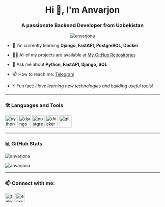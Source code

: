 <h1 align="center">Hi 👋, I'm Anvarjon</h1>
<h3 align="center">A passionate Backend Developer from Uzbekistan</h3>

<p align="center">
  <img src="https://komarev.com/ghpvc/?username=anvarjona&label=Profile%20views&color=0e75b6&style=flat" alt="anvarjona" />
</p>

- 🌱 I’m currently learning **Django, FastAPI, PostgreSQL, Docker**

- 👨‍💻 All of my projects are available at [My GitHub Repositories](https://github.com/AnvarjonA)

- 💬 Ask me about **Python, FastAPI, Django, SQL**

- 📫 How to reach me: [Telegram](https://t.me/@anvrajon_a1)

- ⚡ Fun fact: *I love learning new technologies and building useful tools!*

---

### 🛠️ Languages and Tools

<p align="left">
  <img src="https://cdn.jsdelivr.net/gh/devicons/devicon/icons/python/python-original.svg" alt="python" width="40" height="40"/>
  <img src="https://cdn.jsdelivr.net/gh/devicons/devicon/icons/django/django-plain.svg" alt="django" width="40" height="40"/>
  <img src="https://cdn.jsdelivr.net/gh/devicons/devicon/icons/postgresql/postgresql-original.svg" alt="postgresql" width="40" height="40"/>
  <img src="https://cdn.jsdelivr.net/gh/devicons/devicon/icons/docker/docker-original.svg" alt="docker" width="40" height="40"/>
  <img src="https://cdn.jsdelivr.net/gh/devicons/devicon/icons/git/git-original.svg" alt="git" width="40" height="40"/>
</p>

---

### 📊 GitHub Stats

<p align="left">
  <img src="https://github-readme-stats.vercel.app/api?username=anvarjona&show_icons=true&locale=en" alt="anvarjona" />
</p>

<p align="left">
  <img src="https://github-readme-streak-stats.herokuapp.com/?user=anvarjona&" alt="anvarjona" />
</p>

---

### 📫 Connect with me:

<p align="left">
<a href="https://t.me/your_username" target="blank"><img align="center" src="https://cdn-icons-png.flaticon.com/512/2111/2111646.png" alt="telegram" height="30" width="30" /></a>
<a href="mailto:youremail@example.com" target="blank"><img align="center" src="https://cdn-icons-png.flaticon.com/512/732/732200.png" alt="email" height="30" width="30" /></a>
</p>
